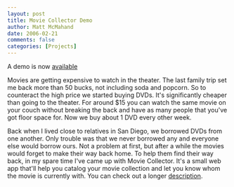 ```yaml
---
layout: post
title: Movie Collector Demo
author: Matt McMahand
date: 2006-02-21
comments: false
categories: [Projects]
---
```


A demo is now [available](http://www.invalid8.com/mdemo)

Movies are getting expensive to watch in the theater. The last family trip set me back more than 50 bucks, not including soda and popcorn. So to counteract the high price we started buying DVDs. It's significantly cheaper than going to the theater. For around $15 you can watch the same movie on your couch without breaking the back and have as many people that you've got floor space for. Now we buy about 1 DVD every other week.

Back when I lived close to relatives in San Diego, we borrowed DVDs from one another. Only trouble was that we never borrowed any and everyone else would borrow ours. Not a problem at first, but after a while the movies would forget to make their way back home. To help them find their way back, in my spare time I've came up with Movie Collector. It's a small web app that'll help you catalog your movie collection and let you know whom the movie is currently with. You can check out a longer [description](http://www.invalid8.com/blog/portfolio).

